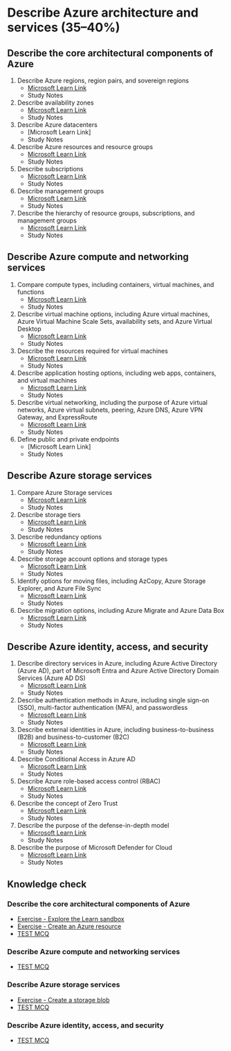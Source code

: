 # Describe Azure architecture and services (35–40%)

## Describe the core architectural components of Azure
1. Describe Azure regions, region pairs, and sovereign regions
   - [Microsoft Learn Link](https://learn.microsoft.com/en-us/training/modules/describe-core-architectural-components-of-azure/5-describe-azure-physical-infrastructure)
   - Study Notes
1. Describe availability zones
   - [Microsoft Learn Link](https://learn.microsoft.com/en-us/training/modules/describe-core-architectural-components-of-azure/5-describe-azure-physical-infrastructure)
   - Study Notes
1. Describe Azure datacenters
   - [Microsoft Learn Link]
   - Study Notes
1. Describe Azure resources and resource groups
   - [Microsoft Learn Link](https://learn.microsoft.com/en-us/training/modules/describe-core-architectural-components-of-azure/6-describe-azure-management-infrastructure)
   - Study Notes
1. Describe subscriptions
   - [Microsoft Learn Link](https://learn.microsoft.com/en-us/training/modules/describe-core-architectural-components-of-azure/6-describe-azure-management-infrastructure)
   - Study Notes
1. Describe management groups
   - [Microsoft Learn Link](https://learn.microsoft.com/en-us/training/modules/describe-core-architectural-components-of-azure/6-describe-azure-management-infrastructure)
   - Study Notes
1. Describe the hierarchy of resource groups, subscriptions, and management groups
   - [Microsoft Learn Link](https://learn.microsoft.com/en-us/training/modules/describe-core-architectural-components-of-azure/6-describe-azure-management-infrastructure)
   - Study Notes

## Describe Azure compute and networking services

1. Compare compute types, including containers, virtual machines, and functions
   - [Microsoft Learn Link](https://learn.microsoft.com/en-us/training/modules/describe-azure-compute-networking-services/5-containers)
   - Study Notes
1. Describe virtual machine options, including Azure virtual machines, Azure Virtual Machine Scale Sets, availability sets, and Azure Virtual Desktop
   - [Microsoft Learn Link](https://learn.microsoft.com/en-us/training/modules/describe-azure-compute-networking-services/2-virtual-machines)
   - Study Notes
1. Describe the resources required for virtual machines
   - [Microsoft Learn Link](https://learn.microsoft.com/en-us/training/modules/describe-azure-compute-networking-services/2-virtual-machines)
   - Study Notes
1. Describe application hosting options, including web apps, containers, and virtual machines
   - [Microsoft Learn Link](https://learn.microsoft.com/en-us/training/modules/describe-azure-compute-networking-services/7-describe-application-hosting-options)
   - Study Notes
1. Describe virtual networking, including the purpose of Azure virtual networks, Azure virtual subnets, peering, Azure DNS, Azure VPN Gateway, and ExpressRoute
   - [Microsoft Learn Link](https://learn.microsoft.com/en-us/training/modules/describe-azure-compute-networking-services/8-virtual-network)
   - Study Notes
1. Define public and private endpoints
   - [Microsoft Learn Link]
   - Study Notes

## Describe Azure storage services

1. Compare Azure Storage services
   - [Microsoft Learn Link](https://learn.microsoft.com/en-us/training/modules/describe-azure-storage-services/2-accounts)
   - Study Notes
1. Describe storage tiers
   - [Microsoft Learn Link](https://learn.microsoft.com/en-us/training/modules/describe-azure-storage-services/2-accounts)
   - Study Notes
1. Describe redundancy options
   - [Microsoft Learn Link](https://learn.microsoft.com/en-us/training/modules/describe-azure-storage-services/3-redundancy)
   - Study Notes
1. Describe storage account options and storage types
   - [Microsoft Learn Link](https://learn.microsoft.com/en-us/training/modules/describe-azure-storage-services/4-describe-azure-storage-services)
   - Study Notes
1. Identify options for moving files, including AzCopy, Azure Storage Explorer, and Azure File Sync
   - [Microsoft Learn Link](https://learn.microsoft.com/en-us/training/modules/describe-azure-storage-services/7-identify-azure-file-movement-options)
   - Study Notes
1. Describe migration options, including Azure Migrate and Azure Data Box
   - [Microsoft Learn Link](https://learn.microsoft.com/en-us/training/modules/describe-azure-storage-services/6-identify-azure-data-migration-options)
   - Study Notes

## Describe Azure identity, access, and security

1. Describe directory services in Azure, including Azure Active Directory (Azure AD), part of Microsoft Entra and Azure Active Directory Domain Services (Azure AD DS)
   - [Microsoft Learn Link](https://learn.microsoft.com/en-us/training/modules/describe-azure-identity-access-security/2-directory-services?ns-enrollment-type=learningpath&ns-enrollment-id=learn.wwl.azure-fundamentals-describe-azure-architecture-services)
   - Study Notes
1. Describe authentication methods in Azure, including single sign-on (SSO), multi-factor authentication (MFA), and passwordless
   - [Microsoft Learn Link](https://learn.microsoft.com/en-us/training/modules/describe-azure-identity-access-security/3-authentication-methods)
   - Study Notes
1. Describe external identities in Azure, including business-to-business (B2B) and business-to-customer (B2C)
   - [Microsoft Learn Link](https://learn.microsoft.com/en-us/training/modules/describe-azure-identity-access-security/4-external-identities)
   - Study Notes
1. Describe Conditional Access in Azure AD
   - [Microsoft Learn Link](https://learn.microsoft.com/en-us/training/modules/describe-azure-identity-access-security/5-conditional-access)
   - Study Notes
1. Describe Azure role-based access control (RBAC)
   - [Microsoft Learn Link](https://learn.microsoft.com/en-us/training/modules/describe-azure-identity-access-security/6-role-based-access-control)
   - Study Notes
1. Describe the concept of Zero Trust
   - [Microsoft Learn Link](https://learn.microsoft.com/en-us/training/modules/describe-azure-identity-access-security/7-describe-zero-trust-model)
   - Study Notes
1. Describe the purpose of the defense-in-depth model
   - [Microsoft Learn Link](https://learn.microsoft.com/en-us/training/modules/describe-azure-identity-access-security/8-describe-defense-depth)
   - Study Notes
1. Describe the purpose of Microsoft Defender for Cloud
   - [Microsoft Learn Link](https://learn.microsoft.com/en-us/training/modules/describe-azure-identity-access-security/9-describe-microsoft-defender-for-cloud)
   - Study Notes
  

## Knowledge check
### Describe the core architectural components of Azure
- [Exercise - Explore the Learn sandbox](https://learn.microsoft.com/en-us/training/modules/describe-core-architectural-components-of-azure/4-exercise-explore-learn-sandbox)
- [Exercise - Create an Azure resource](https://learn.microsoft.com/en-us/training/modules/describe-core-architectural-components-of-azure/7-exercise-create-azure-resource)
- [TEST MCQ](https://learn.microsoft.com/en-us/training/modules/describe-core-architectural-components-of-azure/8-knowledge-check)
### Describe Azure compute and networking services
- [TEST MCQ](https://learn.microsoft.com/en-us/training/modules/describe-azure-compute-networking-services/13-knowledge-check)
### Describe Azure storage services
- [Exercise - Create a storage blob](https://learn.microsoft.com/en-us/training/modules/describe-azure-storage-services/5-exercise-create-storage-blob)
- [TEST MCQ](https://learn.microsoft.com/en-us/training/modules/describe-azure-storage-services/8-knowledge-check)
### Describe Azure identity, access, and security
- [TEST MCQ](https://learn.microsoft.com/en-us/training/modules/describe-azure-identity-access-security/10-knowledge-check)
